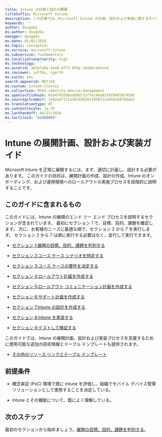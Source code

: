```yaml
---
title: Intune の計画と設計の概要
titleSuffix: Microsoft Intune
description: この記事では、Microsoft Intune の計画、設計および実装に関するすべてのセクションの概要を示します。 目標、ユース ケースのシナリオと要件の決定、ロールアウト計画とコミュニケーション計画、サポート、テスト、検証の計画の作成に役立つツールです。
keywords: ''
author: dougeby
ms.author: dougeby
manager: dougeby
ms.date: 01/02/2018
ms.topic: conceptual
ms.service: microsoft-intune
ms.subservice: fundamentals
ms.localizationpriority: high
ms.technology: ''
ms.assetid: a65efa6e-4a48-47f3-8f6e-34a85ca64ced
ms.reviewer: jeffbu, cgerth
ms.suite: ems
search.appverid: MET150
ms.custom: intune-classic
ms.collection: M365-identity-device-management
ms.openlocfilehash: 65d4745580a4b0d733ffe14be03f0f9893074586
ms.sourcegitcommit: 1442a4717ca362d38101785851cd45b2687b64e5
ms.translationtype: HT
ms.contentlocale: ja-JP
ms.lasthandoff: 04/23/2020
ms.locfileid: "82080098"
---
```

# <a name="intune-deployment-planning-design-and-implementation-guide"></a>Intune の展開計画、設計および実装ガイド

Microsoft Intune を正常に展開するには、まず、適切に計画し、設計する必要があります。 このガイドの目的は、展開計画の作成、設計の作成、Intune のオンボーディング、および運用環境へのロールアウトの実施プロセスを段階的に説明することです。

## <a name="whats-included-in-this-guide"></a>このガイドに含まれるもの

このガイドには、Intune の展開のエンド ツー エンド プロセスを説明するセクションが含まれています。 最初にセクション 1 で、目標、目的、課題を確認します。 次に、お客様のニーズに最適な順で、セクション 2 から 7 を実行します。 セクション 2 から 7 は順に実行する必要はなく、並行して実行できます。

- [セクション 1:展開の目標、目的、課題を判別する](planning-guide-deployment-goals.md)

- [セクション 2:ユース ケース シナリオを特定する](planning-guide-scenarios.md)

- [セクション 3:ユース ケースの要件を決定する](planning-guide-requirements.md)

- [セクション 4:ロールアウト計画を作成する](planning-guide-rollout-plan.md)

- [セクション 5:ロールアウト コミュニケーション計画を作成する](planning-guide-communication-plan.md)

- [セクション 6:サポート計画を作成する](planning-guide-support-plan.md)

- [セクション 7:Intune の設計を作成する](planning-guide-design.md)

- [セクション 8:Intune を実装する](planning-guide-onboarding.md)

- [セクション 9:テストして検証する](planning-guide-test-validation.md)

このガイドでは、Intune の展開計画、設計および実装プロセスを支援するために使用可能な追加の技術情報とテーブル テンプレートも提供されます。

- [その他のリソース:リンクとテーブル テンプレート](planning-guide-resources.md)

## <a name="assumptions"></a>前提条件

- 概念実証 (PoC) 環境で既に Intune を評価し、組織でモバイル デバイス管理ソリューションとして使用することを決定している。

- Intune とその機能について、既によく理解している。

## <a name="next-steps"></a>次のステップ

最初のセクションから始めましょう。[展開の目標、目的、課題を判別する](planning-guide-deployment-goals.md)。
